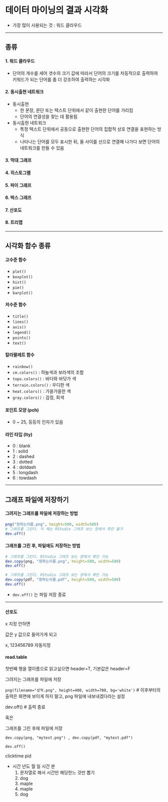 # 데이터 마이닝의 결과 시각화

* 가장 많이 사용되는 것 : 워드 클라우드



---



## 종류

#### 1. 워드 클라우드

* 단어의 개수를 세어 갯수의 크기 값에 따라서 단어의 크기를 차등적으로 출력하여 키워드가 되는 단어를 좀 더 강조하여 출력하는 시각화

#### 2. 동시출현 네트워크

* 동시출현
  * 한 문장, 문단 또는 텍스트 단위에서 같이 출현한 단어를 가리킴
  * 단어의 연결성을 찾는 데 활용됨
* 동시출현 네트워크
  * 특정 텍스트 단위에서 공동으로 출현한 단어의 집합적 상호 연결을 표현하는 방식
  * 나타나는 단어를 모두 표시한 뒤, 둘 사이를 선으로 연결해 나가다 보면 단어의 네트워크를 만들 수 있음

#### 3. 막대 그래프

#### 4. 히스토그램

#### 5. 파이 그래프

#### 6. 박스 그래프

#### 7. 산포도

#### 8. 트리맵





---



## 시각화 함수 종류

#### 고수준 함수

* `plot()`
* `boxplot()`
* `hist()`
* `pie()`
* `barplot()`

#### 저수준 함수

* `title()`
* `lines()`
* `axis()`
* `legend()`
* `points()`
* `text()`

#### 칼라팔레트 함수

* `rainbow()`
* `cm.colors()` : 하늘색과 보라색의 조합
* `topo.colors()` : 바다와 바닷가 색
* `terrain.colors()` : 우디한 색
* `heat.colors()` : 가을가을한 색
* `gray.colors()` : 검정, 회색

#### 포인트 모양 (pch)

* 0 ~ 25, 등등의 인자가 있음

#### 라인 타입 (Ity)

* 0 : blank
* 1 : solid
* 2 : dashed
* 3 : dotted
* 4 : dotdash
* 5 : longdash
* 6 : towdash



---



## 그래프 파일에 저장하기

#### 그려지는 그래프를 파일에 저장하는 방법

```R
png("원하는이름.png", height=500, width=500)
# 그래프를 그린다. 이 때는 RStudio 그래프 보는 창에서 확인 불가
dev.off()
```

#### 그래프를 그린 후, 파일에도 저장하는 방법

```R
# 그래프를 그린다. RStudio 그래프 보는 창에서 확인 가능
dev.copy(png, "원하는이름.png", height=500, width=500)
dev.off()
```

```R
# 그래프를 그린다. RStudio 그래프 보는 창에서 확인 가능
dev.copy(pdf, "원하는이름.pdf", height=500, width=500)
dev.off()
```

* `dev.off()` 는 파일 저장 종료



---



#### 산포도

x 지정 안하면

값은 y 값으로 들어가게 되고

x, 123456789 자동지정



#### read.table

첫번째 행을 열이름으로 읽고싶으면 header=T, 기본값은 header=F



그려지는 그래프를 파일에 저장

`png(filename="성적.png", height=400, width=700, bg='white')` # 이후부터의 출력은 화면에 보이게 하지 말고, png 파일에 내보내겠다라는 설정

dev.off() # 출력 종료

 혹은

그래프를 그린 후에 파일에 저장

`dev.copy(png, "mytest.png") , dev.copy(pdf, "mytest.pdf")`

`dev.off()`



clicktime pid

* 시간 년도 월 일 시간 분
  1. 문자열로 해서 시간만 해당한느 것만 뽑기
  2. dog
  3. maple
  4. maple
  5. dog

